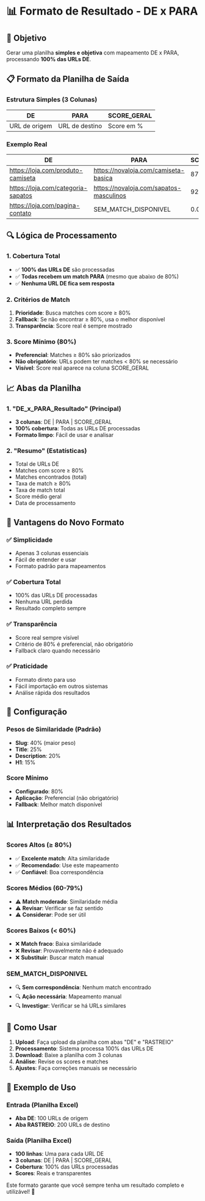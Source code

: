 # 📊 Formato de Resultado - DE x PARA

## 🎯 Objetivo
Gerar uma planilha **simples e objetiva** com mapeamento DE x PARA, processando **100% das URLs DE**.

## 📋 Formato da Planilha de Saída

### Estrutura Simples (3 Colunas)
| DE | PARA | SCORE_GERAL |
|----|------|-------------|
| URL de origem | URL de destino | Score em % |

### Exemplo Real
| DE | PARA | SCORE_GERAL |
|----|------|-------------|
| https://loja.com/produto-camiseta | https://novaloja.com/camiseta-basica | 87.3% |
| https://loja.com/categoria-sapatos | https://novaloja.com/sapatos-masculinos | 92.1% |
| https://loja.com/pagina-contato | SEM_MATCH_DISPONIVEL | 0.0% |

## 🔍 Lógica de Processamento

### 1. Cobertura Total
- ✅ **100% das URLs DE** são processadas
- ✅ **Todas recebem um match PARA** (mesmo que abaixo de 80%)
- ✅ **Nenhuma URL DE fica sem resposta**

### 2. Critérios de Match
1. **Prioridade**: Busca matches com score ≥ 80%
2. **Fallback**: Se não encontrar ≥ 80%, usa o melhor disponível
3. **Transparência**: Score real é sempre mostrado

### 3. Score Mínimo (80%)
- **Preferencial**: Matches ≥ 80% são priorizados
- **Não obrigatório**: URLs podem ter matches < 80% se necessário
- **Visível**: Score real aparece na coluna SCORE_GERAL

## 📈 Abas da Planilha

### 1. "DE_x_PARA_Resultado" (Principal)
- **3 colunas**: DE | PARA | SCORE_GERAL
- **100% cobertura**: Todas as URLs DE processadas
- **Formato limpo**: Fácil de usar e analisar

### 2. "Resumo" (Estatísticas)
- Total de URLs DE
- Matches com score ≥ 80%
- Matches encontrados (total)
- Taxa de match ≥ 80%
- Taxa de match total
- Score médio geral
- Data de processamento

## 🎯 Vantagens do Novo Formato

### ✅ Simplicidade
- Apenas 3 colunas essenciais
- Fácil de entender e usar
- Formato padrão para mapeamentos

### ✅ Cobertura Total
- 100% das URLs DE processadas
- Nenhuma URL perdida
- Resultado completo sempre

### ✅ Transparência
- Score real sempre visível
- Critério de 80% é preferencial, não obrigatório
- Fallback claro quando necessário

### ✅ Praticidade
- Formato direto para uso
- Fácil importação em outros sistemas
- Análise rápida dos resultados

## 🔧 Configuração

### Pesos de Similaridade (Padrão)
- **Slug**: 40% (maior peso)
- **Title**: 25%
- **Description**: 20%
- **H1**: 15%

### Score Mínimo
- **Configurado**: 80%
- **Aplicação**: Preferencial (não obrigatório)
- **Fallback**: Melhor match disponível

## 📊 Interpretação dos Resultados

### Scores Altos (≥ 80%)
- ✅ **Excelente match**: Alta similaridade
- ✅ **Recomendado**: Use este mapeamento
- ✅ **Confiável**: Boa correspondência

### Scores Médios (60-79%)
- ⚠️ **Match moderado**: Similaridade média
- ⚠️ **Revisar**: Verificar se faz sentido
- ⚠️ **Considerar**: Pode ser útil

### Scores Baixos (< 60%)
- ❌ **Match fraco**: Baixa similaridade
- ❌ **Revisar**: Provavelmente não é adequado
- ❌ **Substituir**: Buscar match manual

### SEM_MATCH_DISPONIVEL
- 🔍 **Sem correspondência**: Nenhum match encontrado
- 🔍 **Ação necessária**: Mapeamento manual
- 🔍 **Investigar**: Verificar se há URLs similares

## 🚀 Como Usar

1. **Upload**: Faça upload da planilha com abas "DE" e "RASTREIO"
2. **Processamento**: Sistema processa 100% das URLs DE
3. **Download**: Baixe a planilha com 3 colunas
4. **Análise**: Revise os scores e matches
5. **Ajustes**: Faça correções manuais se necessário

## 📝 Exemplo de Uso

### Entrada (Planilha Excel)
- **Aba DE**: 100 URLs de origem
- **Aba RASTREIO**: 200 URLs de destino

### Saída (Planilha Excel)
- **100 linhas**: Uma para cada URL DE
- **3 colunas**: DE | PARA | SCORE_GERAL
- **Cobertura**: 100% das URLs processadas
- **Scores**: Reais e transparentes

Este formato garante que você sempre tenha um resultado completo e utilizável! 🎉
